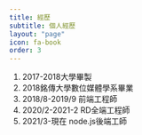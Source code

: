 ```yaml
---
title: 經歷
subtitle: 個人經歷
layout: "page"
icon: fa-book
order: 3
---
```



1. 2017-2018大學畢製
2. 2018銘傳大學數位媒體學系畢業
3. 2018/8-2019/9 前端工程師
4. 2020/2-2021-2 RD全端工程師
5. 2021/3-現在 node.js後端工師
